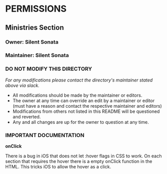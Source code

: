 # PERMISSIONS
## Ministries Section
### Owner: Silent Sonata
### Maintainer: Silent Sonata

### DO NOT MODIFY THIS DIRECTORY

*For any modifications please contact the directory's maintainer stated above via slack.*


* All modifications should be made by the maintainer or editors.
* The owner at any time can override an edit by a maintainer or editor (must have a reason and contact the respective maintainer and editors)
* Modifications from others not listed in this README will be questioned and reverted.
* Any and all changes are up for the owner to question at any time.

### IMPORTANT DOCUMENTATION
**onClick**

There is a bug in iOS that does not let :hover flags in CSS to work. On each section that requires the hover there is a empty onClick function in the HTML. This tricks iOS to allow the hover as a click.
